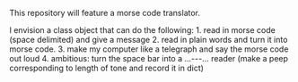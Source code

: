 

This repository will feature a morse code translator.

I envision a class object that can do the following:
	1. read in morse code (space delimited) and give a message
	2. read in plain words and turn it into morse code.
	3. make my computer like a telegraph and say the morse code out loud
	4. ambitious: turn the space bar into a ...---... reader 
		(make a peep corresponding to length of tone and record it in dict)